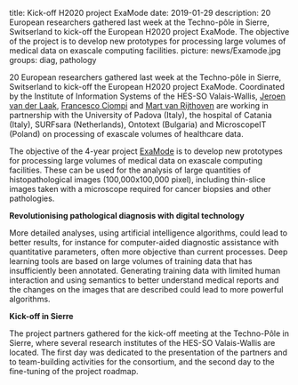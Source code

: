 title: Kick-off H2020 project ExaMode
date: 2019-01-29
description: 20 European researchers gathered last week at the Techno-pôle in Sierre, Switserland to kick-off the European H2020 project ExaMode. The objective of the project is to develop new prototypes for processing large volumes of medical data on exascale computing facilities.
picture: news/Examode.jpg
groups: diag, pathology

20 European researchers gathered last week at the Techno-pôle in Sierre, Switserland to kick-off the European H2020 project ExaMode. Coordinated by the Institute of Information Systems of the HES-SO Valais-Wallis, [Jeroen van der Laak](https://www.computationalpathologygroup.eu/members/jeroen-van-der-laak/), [Francesco Ciompi](https://www.computationalpathologygroup.eu/members/francesco-ciompi/) and [Mart van Rijthoven](https://www.computationalpathologygroup.eu/members/mart-van-rijthoven/) are working in partnership with the University of Padova (Italy), the hospital of Catania (Italy), SURFsara (Netherlands), Ontotext (Bulgaria) and MicroscopeIT (Poland) on  processing of exascale volumes of healthcare data.

The objective of the 4-year project [ExaMode](https://www.examode.eu/) is to develop new prototypes for processing large volumes of medical data on exascale computing facilities. These can be used for the analysis of large quantities of histopathological images (100,000x100,000 pixel), including thin-slice images taken with a microscope required for cancer biopsies and other pathologies.

**Revolutionising pathological diagnosis with digital technology**

More detailed analyses, using artificial intelligence algorithms, could lead to better results, for instance for computer-aided diagnostic assistance with quantitative parameters, often more objective than current processes. Deep learning tools are based on large volumes of training data that has insufficiently been annotated. Generating training data with limited human interaction and using semantics to better understand medical reports and the changes on the images that are described could lead to more powerful algorithms.

**Kick-off in Sierre**

The project partners gathered for the kick-off meeting at the Techno-Pôle in Sierre, where several research institutes of the HES-SO Valais-Wallis are located. The first day was dedicated to the presentation of the partners and to team-building activities for the consortium, and the second day to the fine-tuning of the project roadmap.  
